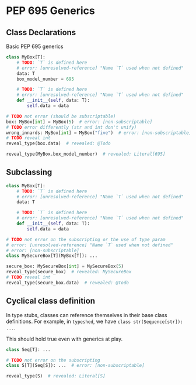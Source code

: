 # PEP 695 Generics

## Class Declarations

Basic PEP 695 generics

```py
class MyBox[T]:
    # TODO: `T` is defined here
    # error: [unresolved-reference] "Name `T` used when not defined"
    data: T
    box_model_number = 695

    # TODO: `T` is defined here
    # error: [unresolved-reference] "Name `T` used when not defined"
    def __init__(self, data: T):
        self.data = data

# TODO not error (should be subscriptable)
box: MyBox[int] = MyBox(5)  # error: [non-subscriptable]
# TODO error differently (str and int don't unify)
wrong_innards: MyBox[int] = MyBox("five")  # error: [non-subscriptable]
# TODO reveal int
reveal_type(box.data)  # revealed: @Todo

reveal_type(MyBox.box_model_number)  # revealed: Literal[695]
```

## Subclassing

```py
class MyBox[T]:
    # TODO: `T` is defined here
    # error: [unresolved-reference] "Name `T` used when not defined"
    data: T

    # TODO: `T` is defined here
    # error: [unresolved-reference] "Name `T` used when not defined"
    def __init__(self, data: T):
        self.data = data

# TODO not error on the subscripting or the use of type param
# error: [unresolved-reference] "Name `T` used when not defined"
# error: [non-subscriptable]
class MySecureBox[T](MyBox[T]): ...

secure_box: MySecureBox[int] = MySecureBox(5)
reveal_type(secure_box)  # revealed: MySecureBox
# TODO reveal int
reveal_type(secure_box.data)  # revealed: @Todo
```

## Cyclical class definition

In type stubs, classes can reference themselves in their base class definitions. For example, in `typeshed`, we have `class str(Sequence[str]): ...`.

This should hold true even with generics at play.

```py path=a.pyi
class Seq[T]: ...

# TODO not error on the subscripting
class S[T](Seq[S]): ...  # error: [non-subscriptable]

reveal_type(S)  # revealed: Literal[S]
```
